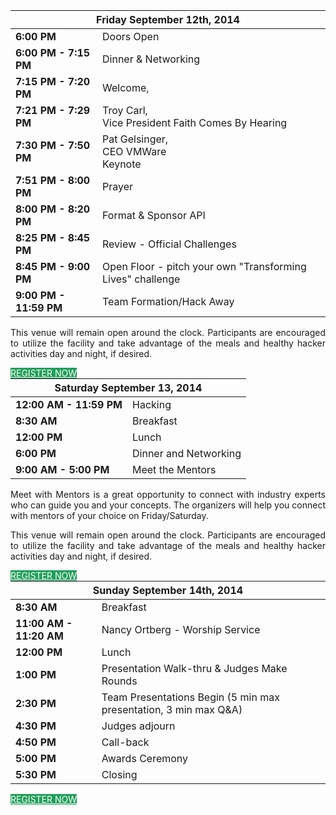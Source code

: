 <div id="tab-content-counter-4" class="g1-tab-content ">

<table id="tablepress-1" class="tablepress tablepress-id-1 dataTable">
<thead>
<tr class="row-1 odd">
  <th colspan="2" class="column-1"><div>Friday September 12th, 2014</div></th>
</tr>
</thead>
<tbody class="row-hover" role="alert" aria-live="polite" aria-relevant="all">
<tr class="row-2">
  <td class="column-1"><strong>6:00 PM</strong></td><td class="column-2">Doors Open </td>
</tr>
<tr class="row-3">
  <td class="column-1"><strong>6:00 PM - 7:15 PM</strong></td><td class="column-2">Dinner &amp; Networking</td>
</tr>
<tr class="row-4">
  <td class="column-1"><strong>7:15 PM - 7:20 PM</strong></td><td class="column-2">Welcome, </td>
</tr>
<tr class="row-5">
  <td class="column-1"><strong>7:21 PM - 7:29 PM</strong></td><td class="column-2">Troy Carl, <br>
Vice President Faith Comes By Hearing</td>
</tr>
<tr class="row-6">
  <td class="column-1"><strong>7:30 PM - 7:50 PM</strong></td><td class="column-2">Pat Gelsinger, <br>
CEO VMWare<br>
Keynote</td>
</tr>
<tr class="row-7">
  <td class="column-1"><strong>7:51 PM - 8:00 PM</strong></td><td class="column-2">Prayer</td>
</tr>
<tr class="row-8">
  <td class="column-1"><strong>8:00 PM - 8:20 PM</strong></td><td class="column-2">Format &amp; Sponsor API</td>
</tr>
<tr class="row-9">
  <td class="column-1"><strong>8:25 PM - 8:45 PM</strong></td><td class="column-2">Review - Official Challenges </td>
</tr>
<tr class="row-10">
  <td class="column-1"><strong>8:45 PM - 9:00 PM</strong></td><td class="column-2">Open Floor - pitch your own "Transforming Lives" challenge</td>
</tr>
<tr class="row-11">
  <td class="column-1"><strong>9:00 PM - 11:59 PM</strong></td><td class="column-2">Team Formation/Hack Away</td>
</tr>
</tbody>
</table>
<!-- #tablepress-1 from cache -->
<p style="text-align: justify;">This venue will remain open around the clock. Participants are encouraged to utilize the facility and take advantage of the meals and healthy hacker activities day and night, if desired.</p>
<div style="float: left;"><style type="text/css" scoped="scoped">#g1-button-9.g1-button {color: #ffffff; background-color: #209f59; border-color: #209f59;}</style><a id="g1-button-9" class="g1-button g1-button--medium g1-button--solid g1-button--standard  g1-new-window" href="http://c4tkbayarea.eventbrite.com/" target="_blank"><i class="icon-chevron-sign-right"></i>REGISTER NOW</a></div>
<div style="float: right;"><a href="https://twitter.com/code4thekingdom" target="_new"><style type="text/css" scoped="scoped">#icon-13.g1-icon { color: #ffffff; background-color: #093a4f; border-color: #093a4f; }</style>
<i id="icon-13" class="icon-twitter g1-icon g1-icon--solid g1-icon--small g1-icon--inherit "></i></a> <a href="https://plus.google.com/u/0/communities/112803271040533425213" target="_new"><style type="text/css" scoped="scoped">#icon-14.g1-icon { color: #ffffff; background-color: #093a4f; border-color: #093a4f; }</style>
<i id="icon-14" class="icon-google-plus g1-icon g1-icon--solid g1-icon--small g1-icon--inherit "></i></a></div>
</div>


<div id="tab-content-counter-5" class="g1-tab-content ">

<table id="tablepress-2" class="tablepress tablepress-id-2">
<thead>
<tr class="row-1 odd">
  <th colspan="2" class="column-1"><div>Saturday September 13, 2014</div></th>
</tr>
</thead>
<tbody class="row-hover">
<tr class="row-2 even">
  <td class="column-1"><strong>12:00 AM - 11:59 PM</strong></td><td class="column-2">Hacking</td>
</tr>
<tr class="row-3 odd">
  <td class="column-1"><strong>8:30 AM</strong></td><td class="column-2">Breakfast</td>
</tr>
<tr class="row-4 even">
  <td class="column-1"><strong>12:00 PM</strong></td><td class="column-2">Lunch</td>
</tr>
<tr class="row-5 odd">
  <td class="column-1"><strong>6:00 PM</strong></td><td class="column-2">Dinner and Networking</td>
</tr>
<tr class="row-6 even">
  <td class="column-1"><strong>9:00 AM - 5:00 PM</strong></td><td class="column-2">Meet the Mentors</td>
</tr>
</tbody>
</table>
<!-- #tablepress-2 from cache -->
<p style="text-align: justify;">Meet with Mentors is a great opportunity to connect with industry experts who can guide you and your concepts. The organizers will help you connect with mentors of your choice on Friday/Saturday.</p>
<p style="text-align: justify;">This venue will remain open around the clock. Participants are encouraged to utilize the facility and take advantage of the meals and healthy hacker activities day and night, if desired.</p>
<div style="float: left;"><style type="text/css" scoped="scoped">#g1-button-10.g1-button {color: #ffffff; background-color: #209f59; border-color: #209f59;}</style><a id="g1-button-10" class="g1-button g1-button--medium g1-button--solid g1-button--standard  g1-new-window" href="http://c4tkbayarea.eventbrite.com/" target="_blank"><i class="icon-chevron-sign-right"></i>REGISTER NOW</a></div>
<div style="float: right;"><a href="https://twitter.com/code4thekingdom" target="_new"><style type="text/css" scoped="scoped">#icon-15.g1-icon { color: #ffffff; background-color: #093a4f; border-color: #093a4f; }</style>
<i id="icon-15" class="icon-twitter g1-icon g1-icon--solid g1-icon--small g1-icon--inherit "></i></a> <a href="https://plus.google.com/u/0/communities/112803271040533425213" target="_new"><style type="text/css" scoped="scoped">#icon-16.g1-icon { color: #ffffff; background-color: #093a4f; border-color: #093a4f; }</style>
<i id="icon-16" class="icon-google-plus g1-icon g1-icon--solid g1-icon--small g1-icon--inherit "></i></a></div>
</div>

<div id="tab-content-counter-6" class="g1-tab-content ">

<table id="tablepress-3" class="tablepress tablepress-id-3">
<thead>
<tr class="row-1 odd">
  <th colspan="2" class="column-1"><div>Sunday September 14th, 2014</div></th>
</tr>
</thead>
<tbody class="row-hover">
<tr class="row-2 even">
  <td class="column-1"><strong>8:30 AM</strong></td><td class="column-2">Breakfast</td>
</tr>
<tr class="row-3 odd">
  <td class="column-1"><strong>11:00 AM - 11:20 AM</strong></td><td class="column-2">Nancy Ortberg - Worship Service</td>
</tr>
<tr class="row-4 even">
  <td class="column-1"><strong>12:00 PM</strong></td><td class="column-2">Lunch</td>
</tr>
<tr class="row-5 odd">
  <td class="column-1"><strong>1:00 PM</strong></td><td class="column-2">Presentation Walk-thru &amp; Judges Make Rounds</td>
</tr>
<tr class="row-6 even">
  <td class="column-1"><strong>2:30 PM</strong></td><td class="column-2">Team Presentations Begin (5 min max presentation, 3 min max Q&amp;A)</td>
</tr>
<tr class="row-7 odd">
  <td class="column-1"><strong>4:30 PM </strong></td><td class="column-2">Judges adjourn</td>
</tr>
<tr class="row-8 even">
  <td class="column-1"><strong>4:50 PM</strong></td><td class="column-2">Call-back</td>
</tr>
<tr class="row-9 odd">
  <td class="column-1"><strong>5:00 PM</strong></td><td class="column-2">Awards Ceremony</td>
</tr>
<tr class="row-10 even">
  <td class="column-1"><strong>5:30 PM</strong></td><td class="column-2">Closing</td>
</tr>
</tbody>
</table>
<!-- #tablepress-3 from cache -->
<div style="float: left;"><style type="text/css" scoped="scoped">#g1-button-11.g1-button {color: #ffffff; background-color: #209f59; border-color: #209f59;}</style><a id="g1-button-11" class="g1-button g1-button--medium g1-button--solid g1-button--standard  g1-new-window" href="http://c4tkbayarea.eventbrite.com/" target="_blank"><i class="icon-chevron-sign-right"></i>REGISTER NOW</a></div>
<div style="float: right;"><a href="https://twitter.com/code4thekingdom" target="_new"><style type="text/css" scoped="scoped">#icon-17.g1-icon { color: #ffffff; background-color: #093a4f; border-color: #093a4f; }</style>
<i id="icon-17" class="icon-twitter g1-icon g1-icon--solid g1-icon--small g1-icon--inherit "></i></a> <a href="https://plus.google.com/u/0/communities/112803271040533425213" target="_new"><style type="text/css" scoped="scoped">#icon-18.g1-icon { color: #ffffff; background-color: #093a4f; border-color: #093a4f; }</style>
<i id="icon-18" class="icon-google-plus g1-icon g1-icon--solid g1-icon--small g1-icon--inherit "></i></a></div>
</div>
